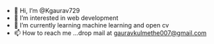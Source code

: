 - 👋 Hi, I’m @Kgaurav729
- 👀 I’m interested in web development
- 🌱 I’m currently learning machine learning and open cv
- 📫 How to reach me ...drop mail at gauravkulmethe007@gmail.com

<!---
Kgaurav729/Kgaurav729 is a ✨ special ✨ repository because its `README.md` (this file) appears on your GitHub profile.
You can click the Preview link to take a look at your changes.
--->
